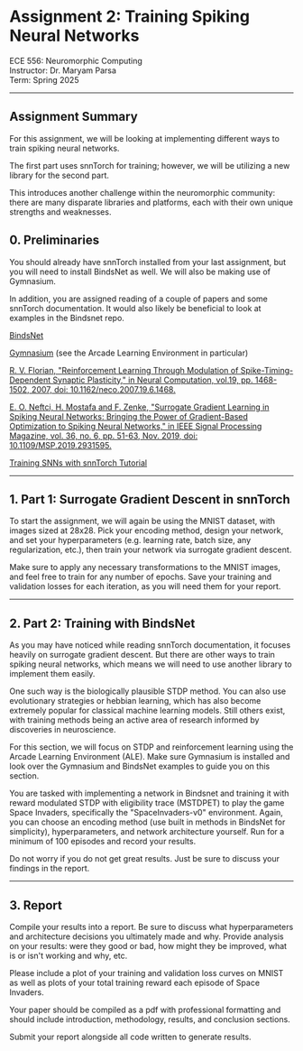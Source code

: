 # Assignment 2: Training Spiking Neural Networks
ECE 556: Neuromorphic Computing  
Instructor: Dr. Maryam Parsa  
Term: Spring 2025  

---

## Assignment Summary

For this assignment, we will be looking at implementing different ways to train spiking neural networks. 

The first part uses snnTorch for training; however, we will be utilizing a new library for the second part. 

This introduces another challenge within the neuromorphic community: there are many disparate libraries and platforms, each with their own unique strengths and weaknesses. 

## 0. Preliminaries

You should already have snnTorch installed from your last assignment, but you will need to install BindsNet as well. We will also be making use of Gymnasium.

In addition, you are assigned reading of a couple of papers and some snnTorch documentation. It would also likely be beneficial to look at examples in the Bindsnet repo. 

[BindsNet](https://github.com/BindsNET/bindsnet?tab=readme-ov-file)

[Gymnasium](https://gymnasium.farama.org/) (see the Arcade Learning Environment in particular)

[R. V. Florian, "Reinforcement Learning Through Modulation of Spike-Timing-Dependent Synaptic Plasticity," in Neural Computation, vol.19, pp. 1468-1502, 2007, doi: 10.1162/neco.2007.19.6.1468.](https://florian.io/papers/2007_Florian_Modulated_STDP.pdf)

[E. O. Neftci, H. Mostafa and F. Zenke, "Surrogate Gradient Learning in Spiking Neural Networks: Bringing the Power of Gradient-Based Optimization to Spiking Neural Networks," in IEEE Signal Processing Magazine, vol. 36, no. 6, pp. 51-63, Nov. 2019, doi: 10.1109/MSP.2019.2931595.](https://ieeexplore.ieee.org/stamp/stamp.jsp?tp=&arnumber=8891809)

[Training SNNs  with snnTorch Tutorial](https://snntorch.readthedocs.io/en/latest/tutorials/tutorial_5.html)

---

## 1. Part 1: Surrogate Gradient Descent in snnTorch

To start the assignment, we will again be using the MNIST dataset, with images sized at 28x28. Pick your encoding method, design your network, and set your hyperparameters (e.g. learning rate, batch size, any regularization, etc.), then train your network via surrogate gradient descent. 

Make sure to apply any necessary transformations to the MNIST images, and feel free to train for any number of epochs. Save your training and validation losses for each iteration, as you will need them for your report. 

---

## 2. Part 2: Training with BindsNet

As you may have noticed while reading snnTorch documentation, it focuses heavily on surrogate gradient descent. But there are other ways to train spiking neural networks, which means we will need to use another library to implement them easily. 

One such way is the biologically plausible STDP method. You can also use evolutionary strategies or hebbian learning, which has also become extremely popular for classical machine learning models. Still others exist, with training methods being an active area of research informed by discoveries in neuroscience. 

For this section, we will focus on STDP and reinforcement learning using the Arcade Learning Environment (ALE).  Make sure Gymnasium is installed and look over the Gymnasium and BindsNet examples to guide you on this section. 

You are tasked with implementing a network in Bindsnet and training it with reward modulated STDP with eligibility trace (MSTDPET) to play the game Space Invaders, specifically the "SpaceInvaders-v0" environment.  Again, you can choose an encoding method (use built in methods in BindsNet for simplicity), hyperparameters, and network architecture yourself. Run for a minimum of 100 episodes and record your results. 

Do not worry if you do not get great results. Just be sure to discuss your findings in the report. 

---

## 3. Report

Compile your results into a report. Be sure to discuss what hyperparameters and architecture decisions you ultimately made and why. Provide analysis on your results: were they good or bad, how might they be improved, what is or isn't working and why, etc.

Please include a plot of your training and validation loss curves on MNIST as well as plots of your total training reward each episode of Space Invaders.

Your paper should be compiled as a pdf with professional formatting and should include introduction, methodology, results, and conclusion sections.

Submit your report alongside all code written to generate results. 